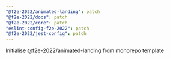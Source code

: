 ```yaml
---
"@f2e-2022/animated-landing": patch
"@f2e-2022/docs": patch
"@f2e-2022/core": patch
"eslint-config-f2e-2022": patch
"@f2e-2022/jest-config": patch
---
```


Initialise @f2e-2022/animated-landing from monorepo template
